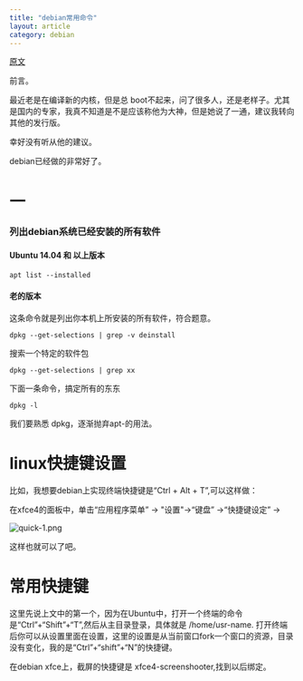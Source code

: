 ```yaml
---
title: "debian常用命令"
layout: article
category: debian
---
```


[原文](http://askubuntu.com/questions/17823/how-to-list-all-installed-packages)

前言。

最近老是在编译新的内核，但是总 boot不起来，问了很多人，还是老样子。尤其是国内的专家，我真不知道是不是应该称他为大神，但是她说了一通，建议我转向其他的发行版。

幸好没有听从他的建议。

debian已经做的非常好了。



# 一

### 列出debian系统已经安装的所有软件

#### Ubuntu 14.04 和 以上版本

	apt list --installed

#### 老的版本

这条命令就是列出你本机上所安装的所有软件，符合题意。

	dpkg --get-selections | grep -v deinstall

搜索一个特定的软件包

	dpkg --get-selections | grep xx

下面一条命令，搞定所有的东东

	dpkg -l

我们要熟悉 dpkg，逐渐抛弃apt-的用法。

# linux快捷键设置

比如，我想要debian上实现终端快捷键是“Ctrl + Alt + T”,可以这样做：

在xfce4的面板中，单击“应用程序菜单” -> "设置"->“键盘” ->“快捷键设定” ->

![quick-1.png](http://7pum5d.com1.z0.glb.clouddn.com/quick-1.png)

这样也就可以了吧。

# 常用快捷键

这里先说上文中的第一个，因为在Ubuntu中，打开一个终端的命令是“Ctrl”+“Shift”+“T”,然后从主目录登录，具体就是 /home/usr-name. 打开终端后你可以从设置里面在设置，这里的设置是从当前窗口fork一个窗口的资源，目录没有变化，我的是“Ctrl”+“shift”+“N”的快捷键。

在debian xfce上，截屏的快捷键是 xfce4-screenshooter,找到以后绑定。

